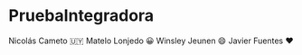 # PruebaIntegradora

Nicolás Cameto :uruguay:
Matelo Lonjedo :grinning:
Winsley Jeunen  :smile:
Javier Fuentes  :heart:
